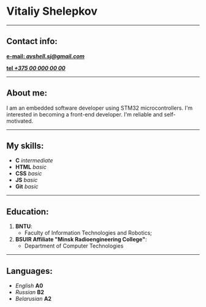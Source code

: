# Vitaliy Shelepkov

***

## Contact info:
 [**e-mail: *avshell.sj@gmail.com***](mailto:avshell.sj@gmail.com)

[**tel *+375 00 000 00 00***](tel:+375000000000)

***

## About me:

I am an embedded software developer using STM32 microcontrollers. I'm interested in becoming a front-end developer. I'm reliable and self-motivated.

***

## My skills:
* **C**     *intermediate*
* **HTML**  *basic*
* **CSS**   *basic*
* **JS**    *basic* 
* **Git**   *basic*

***

##  Education: 
 1. **BNTU**: 
    * Faculty of Information Technologies and Robotics;
 1. **BSUIR Affiliate "Minsk Radioengineering College"**: 
    * Department of Computer Technologies

***

## Languages: 
* *English* **A0** 
* *Russian* **B2**
* *Belarusian* **A2**
	





  